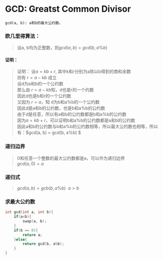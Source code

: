 # GCD: Greatst Common Divisor
    gcd(a, b): a和b的最大公约数。

### 欧几里得算法：
> 设a, b均为正整数，则$gcd(a, b) = gcd(b, a\%b)$
#### 证明：
> 证明： 设$a=kb + r$, 其中k和r分别为a除以b得到的商和余数  
则有 $r = a - kb$ 成立  
设d为a和b的一个公约数  
那么由 $r = a - kb$知，d也是r的一个约数  
因此d也是b和r的一个公约数  
又因为 $r = a % b$，知 d为b和a%b的一个公约数  
因此d是a和b的公约数，也是b和a%b的公约数  
由于d是任意，所以有a和b的公约数都是b和a%b的公约数  
因为$a = kb+r$，可以证明b和a%b的公约数都是a和b的公约数  
因此a和b的公约数与b和a%b的公约数相等，所以最大公约数也相等，所以有：$gcd(a, b) = gcd(b, a\%b)  $

### 递归边界
> 0和任意一个整数的最大公约数都是a，可以作为递归边界  
$gcd(a, 0) = a$
### 递归式
> $gcd(a, b) = gcb(b, a\%b) \ \  a>b$

### 求最大公约数
```C
int gcd(int a, int b){
    if(a<b){
        swap(a, b);
    }
    if(b == 0){
        return a;
    }else{
        return gcd(b, a%b);
    }
}
```
